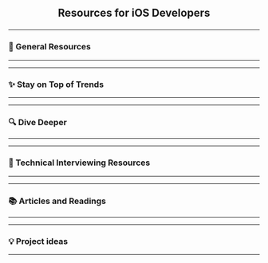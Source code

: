 ## <p style="text-align: center;"> Resources for iOS Developers</p>

---

### 🔧 General Resources

----

----

### ✨ Stay on Top of Trends

----


---

### 🔍  Dive Deeper

----

---

### 💬 Technical Interviewing Resources

----

---

### 📚 Articles and Readings

----

---

### 💡 Project ideas

----




